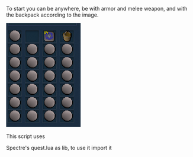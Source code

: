 To start you can be anywhere, be with armor and melee weapon, and with the backpack according to the image.

![Bag](https://github.com/PedroMars/MeDeposit/blob/main/Captura%20de%20tela%202025-05-26%20200511.png?raw=true)


This script uses

Spectre's quest.lua as lib, to use it import it